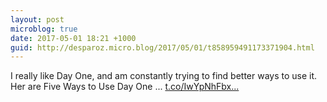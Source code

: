 ```yaml
---
layout: post
microblog: true
date: 2017-05-01 18:21 +1000
guid: http://desparoz.micro.blog/2017/05/01/t858959491173371904.html
---
```

I really like Day One, and am constantly trying to find better ways to use it. Her are Five Ways to Use Day One ... [t.co/IwYpNhFbx...](https://t.co/IwYpNhFbx0)
